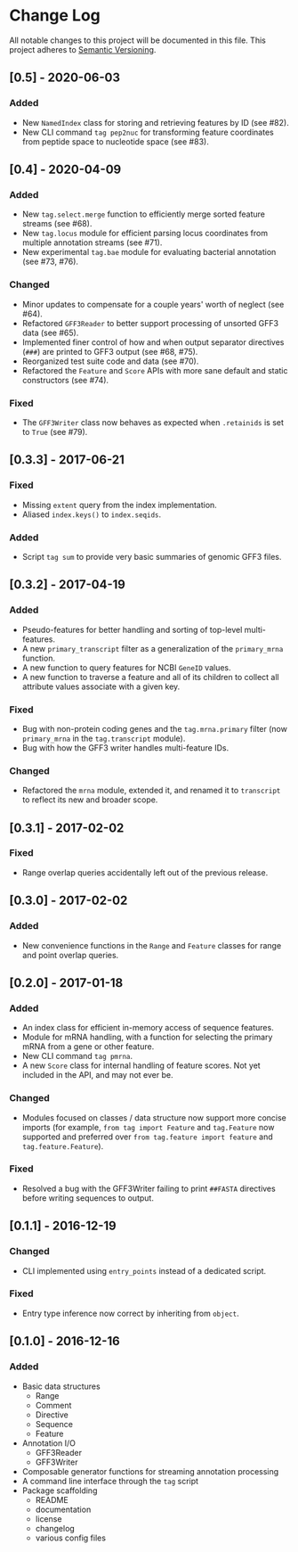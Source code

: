 # Change Log
All notable changes to this project will be documented in this file.
This project adheres to [Semantic Versioning](http://semver.org/).

## [0.5] - 2020-06-03
### Added
- New `NamedIndex` class for storing and retrieving features by ID (see #82).
- New CLI command `tag pep2nuc` for transforming feature coordinates from peptide space to nucleotide space (see #83).


## [0.4] - 2020-04-09
### Added
- New `tag.select.merge` function to efficiently merge sorted feature streams (see #68).
- New `tag.locus` module for efficient parsing locus coordinates from multiple annotation streams (see #71).
- New experimental `tag.bae` module for evaluating bacterial annotation (see #73, #76).

### Changed
- Minor updates to compensate for a couple years' worth of neglect (see #64).
- Refactored `GFF3Reader` to better support processing of unsorted GFF3 data (see #65).
- Implemented finer control of how and when output separator directives (`###`) are printed to GFF3 output (see #68, #75).
- Reorganized test suite code and data (see #70).
- Refactored the `Feature` and `Score` APIs with more sane default and static constructors (see #74).

### Fixed
- The `GFF3Writer` class now behaves as expected when `.retainids` is set to `True` (see #79).


## [0.3.3] - 2017-06-21
### Fixed
- Missing `extent` query from the index implementation.
- Aliased `index.keys()` to `index.seqids`.

### Added
- Script `tag sum` to provide very basic summaries of genomic GFF3 files.

## [0.3.2] - 2017-04-19
### Added
- Pseudo-features for better handling and sorting of top-level multi-features.
- A new `primary_transcript` filter as a generalization of the `primary_mrna`
  function.
- A new function to query features for NCBI `GeneID` values.
- A new function to traverse a feature and all of its children to collect all
  attribute values associate with a given key.

### Fixed
- Bug with non-protein coding genes and the `tag.mrna.primary` filter (now
  `primary_mrna` in the `tag.transcript` module).
- Bug with how the GFF3 writer handles multi-feature IDs.

### Changed
- Refactored the `mrna` module, extended it, and renamed it to `transcript` to
  reflect its new and broader scope.

## [0.3.1] - 2017-02-02
### Fixed
- Range overlap queries accidentally left out of the previous release.

## [0.3.0] - 2017-02-02
### Added
- New convenience functions in the `Range` and `Feature` classes for range and
  point overlap queries.

## [0.2.0] - 2017-01-18
### Added
- An index class for efficient in-memory access of sequence features.
- Module for mRNA handling, with a function for selecting the primary mRNA from
  a gene or other feature.
- New CLI command `tag pmrna`.
- A new `Score` class for internal handling of feature scores. Not yet included
  in the API, and may not ever be.

### Changed
- Modules focused on classes / data structure now support more concise imports
  (for example, `from tag import Feature` and `tag.Feature` now supported and
  preferred over `from tag.feature import feature` and `tag.feature.Feature`).

### Fixed
- Resolved a bug with the GFF3Writer failing to print `##FASTA` directives
  before writing sequences to output.

## [0.1.1] - 2016-12-19
### Changed
- CLI implemented using `entry_points` instead of a dedicated script.

### Fixed
- Entry type inference now correct by inheriting from `object`.

## [0.1.0] - 2016-12-16
### Added
- Basic data structures
    - Range
    - Comment
    - Directive
    - Sequence
    - Feature
- Annotation I/O
    - GFF3Reader
    - GFF3Writer
- Composable generator functions for streaming annotation processing
- A command line interface through the `tag` script
- Package scaffolding
    - README
    - documentation
    - license
    - changelog
    - various config files
